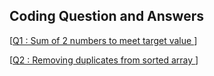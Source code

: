 ## Coding Question and Answers 

[[Q1 : Sum of 2 numbers to meet target value ](Q1/Q1.txt)] </br>

[[Q2 : Removing duplicates from sorted array  ](Q2/Q2.txt)]